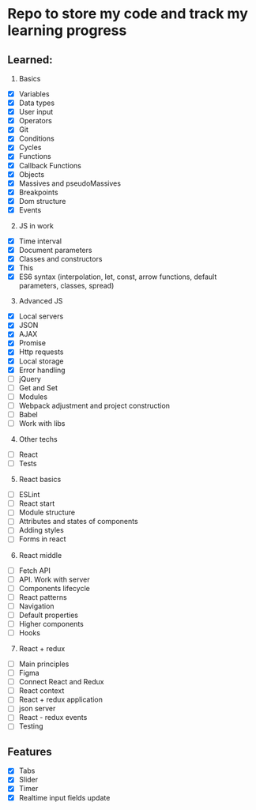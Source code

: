 # Repo to store my code and track my learning progress

## Learned:
1. Basics
- [x] Variables
- [x] Data types
- [x] User input
- [x] Operators
- [x] Git
- [x] Conditions
- [x] Cycles
- [x] Functions
- [x] Callback Functions
- [x] Objects
- [x] Massives and pseudoMassives
- [x] Breakpoints
- [x] Dom structure
- [x] Events
2. JS in work
- [x] Time interval
- [x] Document parameters
- [x] Classes and constructors
- [x] This
- [x] ES6 syntax (interpolation, let, const, arrow functions, default parameters, classes, spread)
3. Advanced JS
- [x] Local servers
- [x] JSON
- [x] AJAX
- [x] Promise
- [x] Http requests
- [x] Local storage
- [x] Error handling
- [ ] jQuery
- [ ] Get and Set
- [ ] Modules
- [ ] Webpack adjustment and project construction
- [ ] Babel
- [ ] Work with libs
4. Other techs
- [ ] React
- [ ] Tests
5. React basics
- [ ] ESLint
- [ ] React start
- [ ] Module structure
- [ ] Attributes and states of components
- [ ] Adding styles
- [ ] Forms in react
6. React middle
- [ ] Fetch API
- [ ] API. Work with server
- [ ] Components lifecycle
- [ ] React patterns
- [ ] Navigation
- [ ] Default properties
- [ ] Higher components
- [ ] Hooks
7. React + redux
- [ ] Main principles
- [ ] Figma
- [ ] Connect React and Redux
- [ ] React context
- [ ] React + redux application
- [ ] json server
- [ ] React - redux events
- [ ] Testing

## Features
- [x] Tabs
- [x] Slider
- [x] Timer
- [x] Realtime input fields update